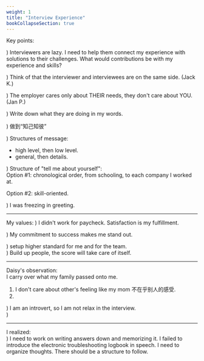 ```yaml
---
weight: 1
title: "Interview Experience"
bookCollapseSection: true
---
```


Key points:

) Interviewers are lazy.  I need to help them connect my experience with solutions to their challenges.  What would contributions be with my experience and skills?  

) Think of that the interviewer and interviewees are on the same side. (Jack K.)

) The employer cares only about THEIR needs, they don't care about YOU. (Jan P.)  

) Write down what they are doing in my words.

) 做到“知己知彼”

) Structures of message: 
  * high level, then low level.  
  * general, then details.

) Structure of "tell me about yourself":  
Option #1: chronological order, from schooling, to each company I worked at.  

Option #2: skill-oriented.

) I was freezing in greeting.

---
My values:
) I didn't work for paycheck.  Satisfaction is my fulfillment.  

) My commitment to success makes me stand out.

) setup higher standard for me and for the team.  
) Build up people, the score will take care of itself.

---
Daisy's observation:  
I carry over what my family passed onto me.  
1) I don't care about other's feeling like my mom 不在乎别人的感受.  
2) 
) I am an introvert, so I am not relax in the interview.  
) 

---
I realized:  
) I need to work on writing answers down and memorizing it.
I failed to introduce the electronic troubleshooting logbook in speech.  I need to organize thoughts.  There should be a structure to follow.  
